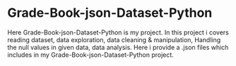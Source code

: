 # Grade-Book-json-Dataset-Python
Here Grade-Book-json-Dataset-Python is my project. 
In this project i covers reading dataset, data exploration, data cleaning & manipulation, Handling the null values in given data, data analysis. 
Here i provide a .json files which includes in my Grade-Book-json-Dataset-Python project.
